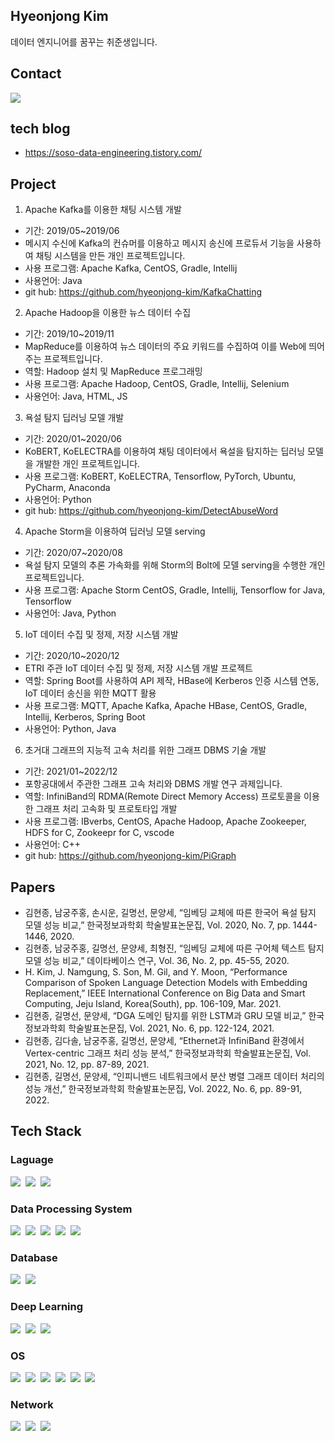 ## Hyeonjong Kim 
데이터 엔지니어를 꿈꾸는 취준생입니다.

## Contact
<p align="left">
  <a href="mailto:cowkey206@gmail.com"><img src="https://img.shields.io/badge/Gmail-d14836?style=flat-square&logo=Gmail&logoColor=white&link=kimhyein7110@gmail.com"/></a>
</p>

## tech blog 
- https://soso-data-engineering.tistory.com/

## Project
1. Apache Kafka를 이용한 채팅 시스템 개발
- 기간: 2019/05~2019/06
- 메시지 수신에 Kafka의 컨슈머를 이용하고 메시지 송신에 프로듀서 기능을 사용하여 채팅 시스템을 만든 개인 프로젝트입니다.
- 사용 프로그램: Apache Kafka, CentOS, Gradle, Intellij
- 사용언어: Java
- git hub: https://github.com/hyeonjong-kim/KafkaChatting

2. Apache Hadoop을 이용한 뉴스 데이터 수집
- 기간: 2019/10~2019/11
- MapReduce를 이용하여 뉴스 데이터의 주요 키워드를 수집하여 이를 Web에 띄어주는 프로젝트입니다.
- 역할: Hadoop 설치 및 MapReduce 프로그래밍
- 사용 프로그램: Apache Hadoop, CentOS, Gradle, Intellij, Selenium
- 사용언어: Java, HTML, JS

3. 욕설 탐지 딥러닝 모델 개발
- 기간: 2020/01~2020/06
- KoBERT, KoELECTRA를 이용하여 채팅 데이터에서 욕설을 탐지하는 딥러닝 모델을 개발한 개인 프로젝트입니다.
- 사용 프로그램: KoBERT, KoELECTRA, Tensorflow, PyTorch, Ubuntu, PyCharm, Anaconda
- 사용언어: Python
- git hub: https://github.com/hyeonjong-kim/DetectAbuseWord

4. Apache Storm을 이용하여 딥러닝 모델 serving
- 기간: 2020/07~2020/08
- 욕설 탐지 모델의 추론 가속화를 위해 Storm의 Bolt에 모델 serving을 수행한 개인 프로젝트입니다.
- 사용 프로그램: Apache Storm CentOS, Gradle, Intellij, Tensorflow for Java, Tensorflow
- 사용언어: Java, Python

5. IoT 데이터 수집 및 정제, 저장 시스템 개발
- 기간: 2020/10~2020/12
- ETRI 주관 IoT 데이터 수집 및 정제, 저장 시스템 개발 프로젝트
- 역할: Spring Boot를 사용하여 API 제작, HBase에 Kerberos 인증 시스템 연동, IoT 데이터 송신을 위한 MQTT 활용
- 사용 프로그램: MQTT, Apache Kafka, Apache HBase, CentOS, Gradle, Intellij, Kerberos, Spring Boot
- 사용언어: Python, Java

6. 초거대 그래프의 지능적 고속 처리를 위한 그래프 DBMS 기술 개발
- 기간: 2021/01~2022/12
-  포항공대에서 주관한 그래프 고속 처리와 DBMS 개발 연구 과제입니다.
- 역할: InfiniBand의 RDMA(Remote Direct Memory Access) 프로토콜을 이용한 그래프 처리 고속화 및 프로토타입 개발
- 사용 프로그램: IBverbs, CentOS, Apache Hadoop, Apache Zookeeper, HDFS for C, Zookeepr for C, vscode
- 사용언어: C++
- git hub: https://github.com/hyeonjong-kim/PiGraph

## Papers
- 김현종, 남궁주홍, 손시운, 길명선, 문양세, “임베딩 교체에 따른 한국어 욕설 탐지 모델 성능 비교,” 한국정보과학회 학술발표논문집, Vol. 2020, No. 7, pp. 1444-1446, 2020.
- 김현종, 남궁주홍, 길명선, 문양세, 최형진, “임베딩 교체에 따른 구어체 텍스트 탐지 모델 성능 비교,” 데이타베이스 연구, Vol. 36, No. 2, pp. 45-55, 2020.
- H. Kim, J. Namgung, S. Son, M. Gil, and Y. Moon, “Performance Comparison of Spoken Language Detection Models with Embedding Replacement,” IEEE International Conference on Big Data and Smart Computing, Jeju Island, Korea(South), pp. 106-109, Mar. 2021.
- 김현종, 길명선, 문양세, “DGA 도메인 탐지를 위한 LSTM과 GRU 모델 비교,” 한국정보과학회 학술발표논문집, Vol. 2021, No. 6, pp. 122-124, 2021.
- 김현종, 김다솔, 남궁주홍, 길명선, 문양세, “Ethernet과 InfiniBand 환경에서 Vertex-centric 그래프 처리 성능 분석,” 한국정보과학회 학술발표논문집, Vol. 2021, No. 12, pp. 87-89, 2021.
- 김현종, 길명선, 문양세, “인피니밴드 네트워크에서 분산 병렬 그래프 데이터 처리의 성능 개선,” 한국정보과학회 학술발표논문집, Vol. 2022, No. 6, pp. 89-91, 2022.

## Tech Stack
### Laguage
<p align="left">
  <img src="https://img.shields.io/badge/C++-00599C?style=flat-square&logo=C++&logoColor=white"/></a>&nbsp
  <img src="https://img.shields.io/badge/Java-007396?style=flat-square&logo=Java&logoColor=white"/></a>&nbsp
  <img src="https://img.shields.io/badge/Python-3766AB?style=flat-square&logo=Python&logoColor=white"/></a>&nbsp 
</p>

### Data Processing System
<p align="left">
  <img src="https://img.shields.io/badge/Apache Hadoop-66CCFF?style=flat-square&logo=Apache&logoColor=white"/></a>&nbsp
  <img src="https://img.shields.io/badge/Apache Zookeeper-F09D13?style=flat-square&logo=Apache&logoColor=white"/></a>&nbsp
  <img src="https://img.shields.io/badge/Apache Kafka-231F20?style=flat-square&logo=Apache Kafka&logoColor=white"/></a>&nbsp
  <img src="https://img.shields.io/badge/Apache Storm-D77310?style=flat-square&logo=Apache&logoColor=white"/></a>&nbsp 
  <img src="https://img.shields.io/badge/Apache Spark-E25A1C?style=flat-square&logo=Apache Spark&logoColor=white"/></a>&nbsp 
</p>

### Database
<p align="left">
  <img src="https://img.shields.io/badge/Apache Hbase-7ED321?style=flat-square&logo=Apache&logoColor=white"/></a>&nbsp
  <img src="https://img.shields.io/badge/MySQL-4479A1?style=flat-square&logo=MySQL&logoColor=white"/></a>&nbsp 
</p>

### Deep Learning
<p align="left">
  <img src="https://img.shields.io/badge/TensorFlow-FF6F00?style=flat-square&logo=TensorFlow&logoColor=white"/></a>&nbsp
  <img src="https://img.shields.io/badge/Keras-D00000?style=flat-square&logo=Keras&logoColor=white"/></a>&nbsp
  <img src="https://img.shields.io/badge/PyTorch-EE4C2C?style=flat-square&logo=PyTorch&logoColor=white"/></a>&nbsp
</p>

### OS
<p align="left">
  <img src="https://img.shields.io/badge/Debian-A81D33?style=flat-square&logo=Debian&logoColor=white"/></a>&nbsp
  <img src="https://img.shields.io/badge/Red Hat-EE0000?style=flat-square&logo=&logoColor=white"/></a>&nbsp
  <img src="https://img.shields.io/badge/Ubuntu-E95420?style=flat-square&logo=Ubuntu&logoColor=white"/></a>&nbsp
  <img src="https://img.shields.io/badge/CentOS-262577?style=flat-square&logo=CentOS&logoColor=white"/></a>&nbsp
  <img src="https://img.shields.io/badge/Windows-0078D6?style=flat-square&logo=Windows&logoColor=white"/></a>&nbsp
  <img src="https://img.shields.io/badge/macOS-000000?style=flat-square&logo=macOS&logoColor=white"/></a>&nbsp
</p>

### Network
<p align="left">
<img src="https://img.shields.io/badge/InfiBand-000000?style=flat-square&logo=&logoColor=white"/></a>&nbsp
<img src="https://img.shields.io/badge/IPoIB-000000?style=flat-square&logo=&logoColor=white"/></a>&nbsp
<img src="https://img.shields.io/badge/RDMA-000000?style=flat-square&logo=&logoColor=white"/></a>&nbsp
</p>


